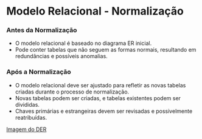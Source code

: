 # Modelo Relacional - Normalização
### Antes da Normalização
- O modelo relacional é baseado no diagrama ER inicial.
- Pode conter tabelas que não seguem as formas normais, resultando em redundâncias e possíveis anomalias.

### Após a Normalização
- O modelo relacional deve ser ajustado para refletir as novas tabelas criadas durante o processo de normalização.
- Novas tabelas podem ser criadas, e tabelas existentes podem ser divididas.
- Chaves primárias e estrangeiras devem ser revisadas e possivelmente reatribuídas.

[Imagem do DER](https://github.com/SBD1/2024-1---Ghost-Busters/blob/main/docs/Modulo2/assets/MREL.png)
